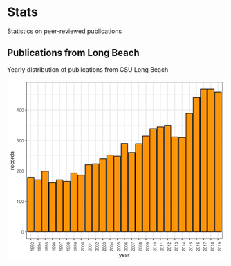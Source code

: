 # Stats
 Statistics on peer-reviewed publications

## Publications from Long Beach

Yearly distribution of publications from CSU Long Beach

![Publications per year for CSU Long Beach](images/CSULB-pubs.png)